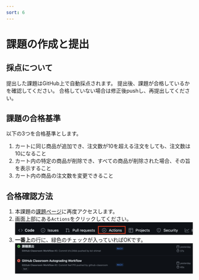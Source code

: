 ```yaml
---
sort: 6
---
```

# 課題の作成と提出

## 採点について

提出した課題はGitHub上で自動採点されます。
提出後、課題が合格しているかを確認してください。
合格していない場合は修正後pushし、再提出してください。

## 課題の合格基準

以下の3つを合格基準とします。

1. カートに同じ商品が追加でき、注文数が10を超える注文をしても、注文数は10になること
2. カート内の特定の商品が削除でき、すべての商品が削除された場合、その旨を表示すること
3. カート内の商品の注文数を変更できること

## 合格確認方法

1. 本課題の[課題ページ](https://classroom.github.com/a/gko5kYoB)に再度アクセスします。
2. 画面上部にある`Actions`をクリックしてください。<br>
![](./images/acions.png)
1. **一番上**の行に、緑色のチェックが入っていればOKです。<br>
![](./images/pass.png)